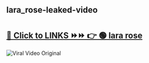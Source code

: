 
 ## lara_rose-leaked-video 

# <h2><a href="https://clipsfans.com/lara_rose&ref=git">🔗 Click to LINKS ⏩⏩ 👉 🟢 lara rose </a></h2>

<a href="https://clipsfans.com/lara_rose&ref=git" rel="nofollow" data-target="animated-image.originalLink"><img src="https://i.ibb.co.com/xMMVF88/686577567.gif" alt="Viral Video Original" style="max-width: 100%; display: inline-block;" data-target="animated-image.originalImage"></a>
